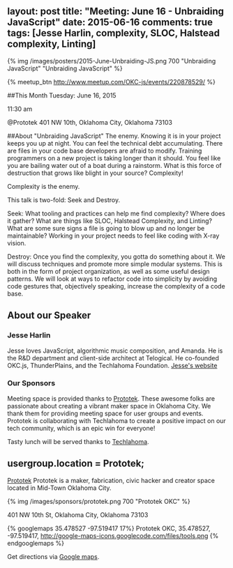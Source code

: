 layout: post
title: "Meeting: June 16 - Unbraiding JavaScript"
date: 2015-06-16
comments: true
tags: [Jesse Harlin, complexity, SLOC, Halstead complexity, Linting]
---
{% img /images/posters/2015-June-Unbraiding-JS.png 700 "Unbraiding JavaScript" "Unbraiding JavaScript" %}

{% meetup_btn http://www.meetup.com/OKC-js/events/220878529/ %}

##This Month
Tuesday: June 16, 2015

11:30 am

@Prototek
401 NW 10th,
Oklahoma City, Oklahoma
73103


##About "Unbraiding JavaScript"
The enemy. Knowing it is in your project keeps you up at night. You can feel the technical debt accumulating. There are files in your code base developers are afraid to modify. Training programmers on a new project is taking longer than it should. You feel like you are bailing water out of a boat during a rainstorm. What is this force of destruction that grows like blight in your source? Complexity!

Complexity is the enemy.

This talk is two-fold: Seek and Destroy.

Seek:
What tooling and practices can help me find complexity? Where does it gather? What are things like SLOC, Halstead Complexity, and Linting? What are some sure signs a file is going to blow up and no longer be maintainable? Working in your project needs to feel like coding with X-ray vision.

Destroy:
Once you find the complexity, you gotta do something about it. We will discuss techniques and promote more simple modular systems. This is both in the form of project organization, as well as some useful design patterns. We will look at ways to refactor code into simplicity by avoiding code gestures that, objectively speaking, increase the complexity of a code base.

## About our Speaker

### Jesse Harlin

Jesse loves JavaScript, algorithmic music composition, and Amanda. He is the R&D department and client-side architect at Telogical. He co-founded OKC.js, ThunderPlains, and the Techlahoma Foundation.
[Jesse's website](http://jesseharlin.net/)

<!-- more -->

### Our Sponsors
Meeting space is provided thanks to [Prototek](http://www.prototekokc.com). These awesome folks are passionate about creating a vibrant maker space in Oklahoma City. We thank them for providing meeting space for user groups and events. Prototek is collaborating with Techlahoma to create a positive impact on our tech community, which is an epic win for everyone!

Tasty lunch will be served thanks to [Techlahoma](http://techlahoma.org/).

## usergroup.location = Prototek;

[Prototek](http://prototekokc.com/) Prototek is a maker, fabrication, civic hacker and creator space located in Mid-Town Oklahoma City.

{% img /images/sponsors/prototek.png 700 "Prototek OKC" %}

401 NW 10th St, Oklahoma City, Oklahoma 73103

{% googlemaps 35.478527 -97.519417 17%}
  Prototek OKC, 35.478527, -97.519417, http://google-maps-icons.googlecode.com/files/tools.png
{% endgooglemaps %}

Get directions via [Google maps](https://www.google.com/maps/place/401+NW+10th+St/@35.478527,-97.519417,17z/data=!3m1!4b1!4m2!3m1!1s0x87b21733fd30d655:0xce3a1cd9b95c8415).

